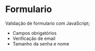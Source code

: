 # Formulario

Validação de formulario com JavaScript;
- Campos obrigatórios
- Verificação de email
- Tamanho da senha e nome


